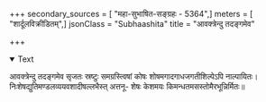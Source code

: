 +++
secondary_sources = [ "महा-सुभाषित-सङ्ग्रहः - 5364",]
meters = [ "शार्दूलविक्रीडितम्",]
jsonClass = "Subhaashita"
title = "आवक्त्रेन्दु तदङ्गमेव"

+++

<details open><summary>Text</summary>

आवक्त्रेन्दु तदङ्गमेव सृजतः स्रष्टुः समग्रस्त्विषां कोषः शोषमगादगाधजगतीशिल्पेऽपि नाल्पायितः।  
निःशेषद्युतिमण्डलव्ययवशादीषल्लभैस्त् अत्तनू- शेषः केशमयः किमन्धतमसस्तोमैरभून्निर्मितः॥
</details>
